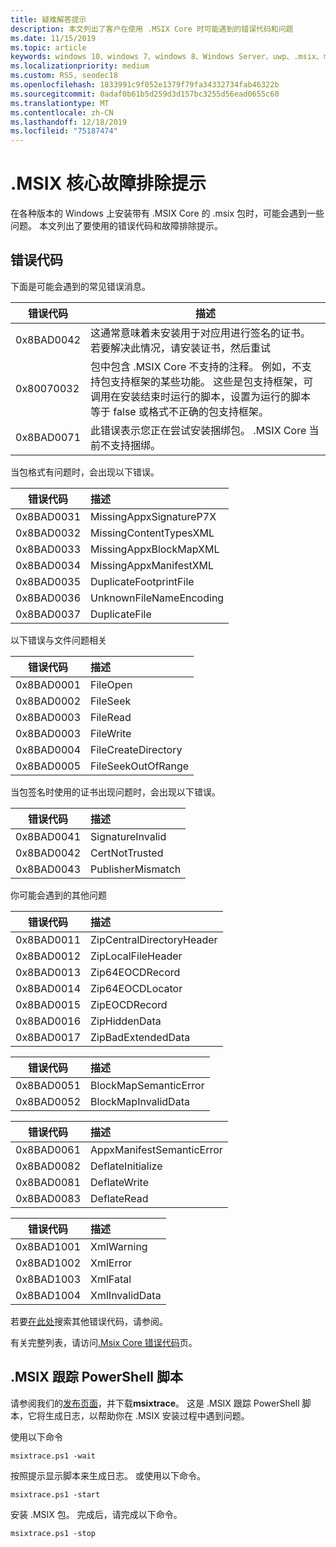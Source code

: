 ```yaml
---
title: 疑难解答提示
description: 本文列出了客户在使用 .MSIX Core 时可能遇到的错误代码和问题
ms.date: 11/15/2019
ms.topic: article
keywords: windows 10、windows 7、windows 8、Windows Server、uwp、.msix、msixcore、1709、1703、1607、1511、1507
ms.localizationpriority: medium
ms.custom: RS5, seodec18
ms.openlocfilehash: 1833991c9f052e1379f79fa34332734fab46322b
ms.sourcegitcommit: 0adaf0b61b5d259d3d157bc3255d56ead0655c60
ms.translationtype: MT
ms.contentlocale: zh-CN
ms.lasthandoff: 12/18/2019
ms.locfileid: "75187474"
---
```

# <a name="troubleshooting-tips-for-msix-core"></a>.MSIX 核心故障排除提示 

在各种版本的 Windows 上安装带有 .MSIX Core 的 .msix 包时，可能会遇到一些问题。 本文列出了要使用的错误代码和故障排除提示。 

## <a name="error-codes"></a>错误代码 
下面是可能会遇到的常见错误消息。 

| 错误代码 |描述 |
|------------|------------|
| 0x8BAD0042 | 这通常意味着未安装用于对应用进行签名的证书。 若要解决此情况，请安装证书，然后重试| 
| 0x80070032 | 包中包含 .MSIX Core 不支持的注释。 例如，不支持包支持框架的某些功能。 这些是包支持框架，可调用在安装结束时运行的脚本，设置为运行的脚本等于 false 或格式不正确的包支持框架。 | 
|0x8BAD0071 | 此错误表示您正在尝试安装捆绑包。 .MSIX Core 当前不支持捆绑。|


当包格式有问题时，会出现以下错误。 

| 错误代码 |描述 |
|------------|:------------|
| 0x8BAD0031 | MissingAppxSignatureP7X|
| 0x8BAD0032 | MissingContentTypesXML|
| 0x8BAD0033 | MissingAppxBlockMapXML|
| 0x8BAD0034 | MissingAppxManifestXML|
| 0x8BAD0035 | DuplicateFootprintFile |
| 0x8BAD0036 | UnknownFileNameEncoding |
| 0x8BAD0037 | DuplicateFile | 

以下错误与文件问题相关

 | 错误代码 |描述 |
|------------|:------------|
| 0x8BAD0001 | FileOpen|
| 0x8BAD0002 | FileSeek|
| 0x8BAD0003 | FileRead|
| 0x8BAD0003 | FileWrite|
| 0x8BAD0004 | FileCreateDirectory  |
| 0x8BAD0005 | FileSeekOutOfRange  |

当包签名时使用的证书出现问题时，会出现以下错误。 

| 错误代码 |描述 |
|------------|:------------|
| 0x8BAD0041 | SignatureInvalid| 
| 0x8BAD0042 | CertNotTrusted|
| 0x8BAD0043 | PublisherMismatch|

你可能会遇到的其他问题

| 错误代码 |描述 |
|------------|:------------|
| 0x8BAD0011 | ZipCentralDirectoryHeader|
| 0x8BAD0012 | ZipLocalFileHeader|
| 0x8BAD0013 | Zip64EOCDRecord|
| 0x8BAD0014 | Zip64EOCDLocator |
| 0x8BAD0015 | ZipEOCDRecord |
| 0x8BAD0016 | ZipHiddenData |
| 0x8BAD0017 | ZipBadExtendedData | 

| 错误代码 |描述 |
|------------|:------------|
| 0x8BAD0051 | BlockMapSemanticError|
| 0x8BAD0052 | BlockMapInvalidData|

| 错误代码 |描述 |
|------------|:------------|
| 0x8BAD0061 | AppxManifestSemanticError |
| 0x8BAD0082 | DeflateInitialize |
| 0x8BAD0081 | DeflateWrite |
| 0x8BAD0083 | DeflateRead  |

| 错误代码 |描述 |
|------------|:------------|
| 0x8BAD1001 | XmlWarning  |
| 0x8BAD1002 | XmlError|
| 0x8BAD1003 | XmlFatal |
| 0x8BAD1004 | XmlInvalidData |

若要[在此处](https://docs.microsoft.com/windows/win32/debug/system-error-codes)搜索其他错误代码，请参阅。 

有关完整列表，请访问[.Msix Core 错误代码](https://github.com/microsoft/msix-packaging/blob/master/src/inc/public/MsixErrors.hpp)页。 

## <a name="msix-tracing-powershell-script"></a>.MSIX 跟踪 PowerShell 脚本
请参阅我们的[发布页面](https://github.com/microsoft/msix-packaging/releases/tag/MSIX-Core-1.1-release)，并下载**msixtrace**。 这是 .MSIX 跟踪 PowerShell 脚本，它将生成日志，以帮助你在 .MSIX 安装过程中遇到问题。

使用以下命令
```
msixtrace.ps1 -wait
``` 
按照提示显示脚本来生成日志。 或使用以下命令。  
```
msixtrace.ps1 -start
```
安装 .MSIX 包。 完成后，请完成以下命令。 
```
msixtrace.ps1 -stop
```
